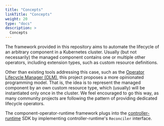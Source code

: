 ```yaml
---
title: "Concepts"
linkTitle: "Concepts"
weight: 20
type: "docs"
description: >
  Concepts
---
```


The framework provided in this repository aims to automate the lifecycle of an arbitrary component in a Kubernetes cluster.
Usually (but not necessarily) the managed component contains one or multiple other operators, including extension types, such as custom resource definitions.

Other than existing tools addressing this case, such as the [Operator Lifecycle Manager (OLM)](https://olm.operatorframework.io/),
this project proposes a more opinionated programming model. That is, the idea is to represent the managed component by an own custom resource type,
which (usually) will be instantiated only once in the cluster. We feel encouraged to go this way, as many community projects are following the pattern of providing dedicated lifecycle operators.

The component-operator-runtime framework plugs into the [controller-runtime](https://github.com/kubernetes-sigs/controller-runtime) SDK by implementing controller-runtime's `Reconciler` interface.